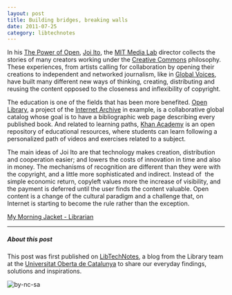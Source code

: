 ```yaml
---
layout: post
title: Building bridges, breaking walls
date: 2011-07-25
category: libtechnotes
---
```


In his [The Power of Open](http://thepowerofopen.org/), [Joi Ito](http://joi.ito.com/), the [MIT Media Lab](http://www.media.mit.edu/) director collects the stories of many creators working under the [Creative Commons](http://creativecommons.org/) philosophy. These experiences, from artists calling for collaboration by opening their creations to independent and networked journalism, like in [Global Voices](http://globalvoicesonline.org/), have built many different new ways of thinking, creating, distributing and reusing the content opposed to the closeness and inflexibility of copyright.

The education is one of the fields that has been more benefited. [Open Library](http://openlibrary.org), a project of the [Internet Archive](http://www.archive.org/) in example, is a collaborative global catalog whose goal is to have a bibliographic web page describing every published book. And related to learning paths, [Khan Academy](http://www.khanacademy.org/) is an open repository of educational resources, where students can learn following a personalized path of videos and exercises related to a subject.

The main ideas of Joi Ito are that technology makes creation, distribution and cooperation easier; and lowers the costs of innovation in time and also in money. The mechanisms of recognition are different than they were with the copyright, and a little more sophisticated and indirect. Instead of  the simple economic return, copyleft values more the increase of visibility, and the payment is deferred until the user finds the content valuable. Open content is a change of the cultural paradigm and a challenge that, on Internet is starting to become the rule rather than the exception.

[My Morning Jacket - Librarian](http://youtu.be/kp1WagwPwJc)

---

##### About this post

This post was first published on [LibTechNotes](http://labs.biblioteca.uoc.edu/), a blog from the Library team at the [Universitat Oberta de Catalunya](http://www.uoc.edu/) to share our everyday findings, solutions and inspirations.

![by-nc-sa](http://i.creativecommons.org/l/by-nc-sa/3.0/88x31.png)